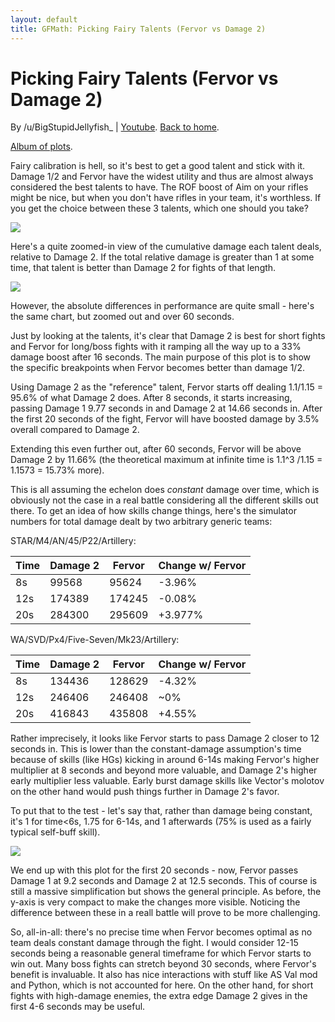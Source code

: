 ```yaml
---
layout: default
title: GFMath: Picking Fairy Talents (Fervor vs Damage 2)
---
```


# Picking Fairy Talents (Fervor vs Damage 2)

By /u/BigStupidJellyfish_ \| [Youtube](https://www.youtube.com/channel/UCXYXbrsfJJfvE5LJ9Bnu_fQ). [Back to home](https://big-stupid-jellyfish.github.io/GFMath/).

[Album of plots](https://imgur.com/a/n1q74k9).

Fairy calibration is hell, so it's best to get a good talent and stick with it. Damage 1/2 and Fervor have the widest utility and thus are almost always considered the best talents to have. The ROF boost of Aim on your rifles might be nice, but when you don't have rifles in your team, it's worthless. If you get the choice between these 3 talents, which one should you take?

![](https://i.imgur.com/6cfgGps.png)

Here's a quite zoomed-in view of the cumulative damage each talent deals, relative to Damage 2.
If the total relative damage is greater than 1 at some time, that talent is better than Damage 2 for fights of that length.

![](https://i.imgur.com/tRMvBjZ.png)

However, the absolute differences in performance are quite small - here's the same chart, but zoomed out and over 60 seconds.

Just by looking at the talents, it's clear that Damage 2 is best for short fights and Fervor for long/boss fights with it ramping all the way up to a 33% damage boost after 16 seconds. The main purpose of this plot is to show the specific breakpoints when Fervor becomes better than damage 1/2.

Using Damage 2 as the "reference" talent, Fervor starts off dealing 1.1/1.15 = 95.6% of what Damage 2 does. After 8 seconds, it starts increasing, passing Damage 1 9.77 seconds in and Damage 2 at 14.66 seconds in. After the first 20 seconds of the fight, Fervor will have boosted damage by 3.5% overall compared to Damage 2.

Extending this even further out, after 60 seconds, Fervor will be above Damage 2 by 11.66% (the theoretical maximum at infinite time is 1.1^3 /1.15 = 1.1573 = 15.73% more).

This is all assuming the echelon does *constant* damage over time, which is obviously not the case in a real battle considering all the different skills out there.
To get an idea of how skills change things, here's the simulator numbers for total damage dealt by two arbitrary generic teams:

STAR/M4/AN/45/P22/Artillery:

| Time | Damage 2 | Fervor | Change w/ Fervor |
|--|--|--|--|
| 8s | 99568 | 95624 | -3.96% |
| 12s | 174389 | 174245 | -0.08% |
| 20s | 284300 | 295609 | +3.977% |

WA/SVD/Px4/Five-Seven/Mk23/Artillery:

| Time | Damage 2 | Fervor | Change w/ Fervor |
|--|--|--|--|
| 8s | 134436 | 128629 | -4.32% |
| 12s | 246406 | 246408 | ~0% |
| 20s | 416843 | 435808 | +4.55% |

Rather imprecisely, it looks like Fervor starts to pass Damage 2 closer to 12 seconds in.
This is lower than the constant-damage assumption's time because of skills (like HGs) kicking in around 6-14s making Fervor's higher multiplier at 8 seconds and beyond more valuable, and Damage 2's higher early multiplier less valuable.
Early burst damage skills like Vector's molotov on the other hand would push things further in Damage 2's favor.

To put that to the test - let's say that, rather than damage being constant, it's 1 for time<6s, 1.75 for 6-14s, and 1 afterwards (75% is used as a fairly typical self-buff skill).

![](https://i.imgur.com/f8Wncl9.png)

We end up with this plot for the first 20 seconds - now, Fervor passes Damage 1 at 9.2 seconds and Damage 2 at 12.5 seconds.
This of course is still a massive simplification but shows the general principle.
As before, the y-axis is very compact to make the changes more visible.
Noticing the difference between these in a reall battle will prove to be more challenging.

So, all-in-all: there's no precise time when Fervor becomes optimal as no team deals constant damage through the fight.
I would consider 12-15 seconds being a reasonable general timeframe for which Fervor starts to win out.
Many boss fights can stretch beyond 30 seconds, where Fervor's benefit is invaluable.
It also has nice interactions with stuff like AS Val mod and Python, which is not accounted for here.
On the other hand, for short fights with high-damage enemies, the extra edge Damage 2 gives in the first 4-6 seconds may be useful.
